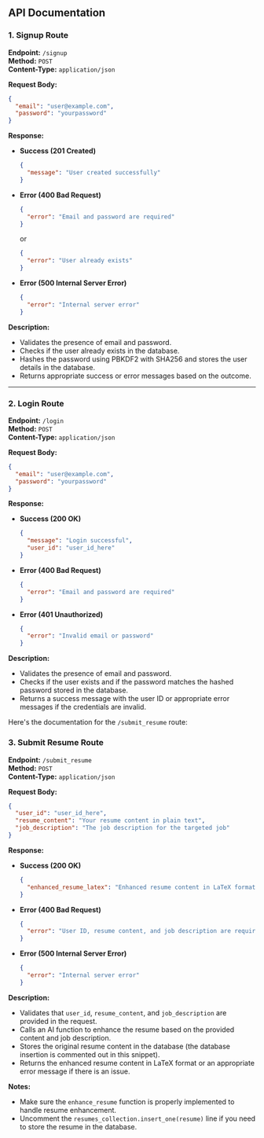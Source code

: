 ## API Documentation

### 1. Signup Route

**Endpoint:** `/signup`  
**Method:** `POST`  
**Content-Type:** `application/json`  

**Request Body:**
```json
{
  "email": "user@example.com",
  "password": "yourpassword"
}
```

**Response:**

- **Success (201 Created)**
    ```json
    {
      "message": "User created successfully"
    }
    ```

- **Error (400 Bad Request)**
    ```json
    {
      "error": "Email and password are required"
    }
    ```
    or
    ```json
    {
      "error": "User already exists"
    }
    ```

- **Error (500 Internal Server Error)**
    ```json
    {
      "error": "Internal server error"
    }
    ```

**Description:**
- Validates the presence of email and password.
- Checks if the user already exists in the database.
- Hashes the password using PBKDF2 with SHA256 and stores the user details in the database.
- Returns appropriate success or error messages based on the outcome.

---

### 2. Login Route

**Endpoint:** `/login`  
**Method:** `POST`  
**Content-Type:** `application/json`  

**Request Body:**
```json
{
  "email": "user@example.com",
  "password": "yourpassword"
}
```

**Response:**

- **Success (200 OK)**
    ```json
    {
      "message": "Login successful",
      "user_id": "user_id_here"
    }
    ```

- **Error (400 Bad Request)**
    ```json
    {
      "error": "Email and password are required"
    }
    ```

- **Error (401 Unauthorized)**
    ```json
    {
      "error": "Invalid email or password"
    }
    ```

**Description:**
- Validates the presence of email and password.
- Checks if the user exists and if the password matches the hashed password stored in the database.
- Returns a success message with the user ID or appropriate error messages if the credentials are invalid.

Here's the documentation for the `/submit_resume` route:


### 3. Submit Resume Route

**Endpoint:** `/submit_resume`  
**Method:** `POST`  
**Content-Type:** `application/json`  

**Request Body:**
```json
{
  "user_id": "user_id_here",
  "resume_content": "Your resume content in plain text",
  "job_description": "The job description for the targeted job"
}
```

**Response:**

- **Success (200 OK)**
    ```json
    {
      "enhanced_resume_latex": "Enhanced resume content in LaTeX format"
    }
    ```

- **Error (400 Bad Request)**
    ```json
    {
      "error": "User ID, resume content, and job description are required"
    }
    ```

- **Error (500 Internal Server Error)**
    ```json
    {
      "error": "Internal server error"
    }
    ```

**Description:**
- Validates that `user_id`, `resume_content`, and `job_description` are provided in the request.
- Calls an AI function to enhance the resume based on the provided content and job description.
- Stores the original resume content in the database (the database insertion is commented out in this snippet).
- Returns the enhanced resume content in LaTeX format or an appropriate error message if there is an issue.

**Notes:**
- Make sure the `enhance_resume` function is properly implemented to handle resume enhancement.
- Uncomment the `resumes_collection.insert_one(resume)` line if you need to store the resume in the database.
